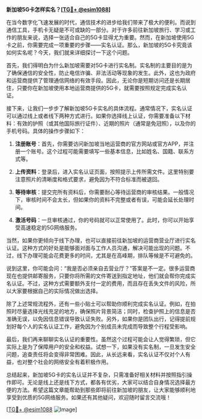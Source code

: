 **新加坡5G卡怎样实名？[[TG💪+ @esim1088](https://t.me/s/esim1088)]**

在当今数字化飞速发展的时代，通信技术的进步给我们带来了极大的便利。而说到通信工具，手机卡无疑是不可或缺的一部分。对于许多前往新加坡旅行、学习或工作的朋友来说，选择一张适合自己的5G卡显得尤为重要。然而，在新加坡使用5G卡之前，你需要完成一项重要的步骤——实名认证。那么，新加坡的5G卡究竟该如何实名呢？今天，我们就来详细探讨一下这个问题。

首先，我们得明白为什么新加坡需要对5G卡进行实名制。实名制的主要目的是为了确保通信的安全性，防止电信诈骗、非法活动等现象的发生。此外，这也为政府和运营商提供了管理通信网络的有效手段。因此，无论你是短期访问还是长期居住，只要你在新加坡使用本地运营商提供的5G卡，就需要按照规定完成实名认证。

接下来，让我们一步步了解新加坡5G卡实名的具体流程。通常情况下，实名认证可以通过线上或者线下两种方式进行。如果你选择线上认证，你需要准备以下材料：有效的护照（或其他国际旅行证件）、近期的照片（通常是免冠照），以及你的手机号码。具体的操作步骤如下：

1. **注册账号**：首先，你需要访问新加坡当地运营商的官方网站或官方APP，并注册一个账号。这个过程可能需要填写一些基本信息，比如姓名、国籍、联系方式等。
   
2. **上传资料**：登录后，进入实名认证页面，按照提示上传所需文件。这里特别要注意照片的清晰度和格式要求，避免因为不符合标准而被退回。

3. **等待审核**：提交完所有资料后，你需要耐心等待运营商的审核结果。一般情况下，审核时间不会太长，但如果你的资料不完整或者有误，可能会延长处理时间。

4. **激活号码**：一旦审核通过，你的号码就可以正常使用了。此时，你可以开始享受高速稳定的5G网络服务。

当然，如果你更倾向于线下办理，也可以直接前往新加坡的运营商营业厅进行实名认证。这种方式的好处是能够面对面与工作人员沟通，解决可能出现的问题。不过，线下办理可能会花费更多的时间，尤其是在高峰期，排队等候是不可避免的。

说到这里，你可能会问：“我是否必须亲自去营业厅？”答案是不一定。很多运营商现在也提供邮寄服务，只要你将所需的文件寄送到指定地址，他们就会帮你完成实名认证。不过，这种方式需要额外支付一定的费用，而且存在丢失文件的风险，所以大家要根据自己的实际情况做出选择。

除了上述常规流程外，还有一些小贴士可以帮助你顺利完成实名认证。例如，在拍照时尽量选择光线充足的地方，确保照片背景简洁；同时，检查护照上的信息是否准确无误，以免因信息错误导致认证失败。另外，如果你是团队出行，记得提前规划好每个人的实名认证工作，避免因为个别成员未完成而导致整个行程受影响。

最后，我们再来聊聊实名认证的重要性。虽然这个过程可能会让人觉得繁琐，但它实际上是为了保障用户的安全和权益。试想一下，如果没有实名制，一旦发生安全问题，追查责任将会变得非常困难。因此，从长远来看，实名认证不仅对个人有益，也对整个社会的网络安全有着积极作用。

总结起来，新加坡5G卡的实名认证并不复杂，只需准备好相关材料并按照指引操作即可。无论是线上还是线下方式，都各有优劣，大家可以结合自身情况选择最方便的方法。希望这篇文章能帮助到那些即将前往新加坡的朋友，让大家能够顺利地享受到优质的5G网络服务。如果还有其他疑问，欢迎随时留言交流哦！

[[TG💪+ @esim1088](https://t.me/s/esim1088) ![Image](https://i.postimg.cc/4NQfJmqS/Snipaste-2025-05-13-00-14-12.png)]